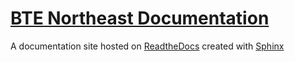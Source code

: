 # [BTE Northeast Documentation](https://docs.btene.com)

A documentation site hosted on [ReadtheDocs](https://readthedocs.org/) created with [Sphinx](https://www.sphinx-doc.org/en/master/)
